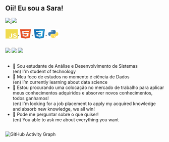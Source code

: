 ## Oii! Eu sou a Sara!

 <div>
  <a href="https://github.com/saractavares">
  <img height="180em" src="https://github-readme-stats.vercel.app/api?username=saractavares&show_icons=true&theme=dracula&include_all_commits=true&count_private=true"/>
  <img height="180em" src="https://github-readme-stats.vercel.app/api/top-langs/?username=saractavares&layout=compact&langs_count=16&theme=dracula"/>
<div>
<div style="display: inline_block"><br>
  <img align="center" alt="sara-Js" height="30" width="40" src="https://raw.githubusercontent.com/devicons/devicon/master/icons/javascript/javascript-plain.svg">
  <img align="center" alt="sara-HTML" height="30" width="40" src="https://raw.githubusercontent.com/devicons/devicon/master/icons/html5/html5-original.svg">
  <img align="center" alt="sara-CSS" height="30" width="40" src="https://raw.githubusercontent.com/devicons/devicon/master/icons/css3/css3-original.svg">
  <img align="center" alt="sara-Python" height="30" width="40" src="https://raw.githubusercontent.com/devicons/devicon/master/icons/python/python-original.svg">
</div>

 ##

<div> 
  <a href="https://instagram.com/dadososfatos/" target="_blank"><img src="https://img.shields.io/badge/-Instagram-%23E4405F?style=for-the-badge&logo=instagram&logoColor=white" target="_blank"></a>
  <a href = "mailto: sara27082011@gmail.com"><img src="https://img.shields.io/badge/-Gmail-%23333?style=for-the-badge&logo=gmail&logoColor=white" target="_blank"></a>
  <a href="https://www.linkedin.com/in/saractavares" target="_blank"><img src="https://img.shields.io/badge/-LinkedIn-%230077B5?style=for-the-badge&logo=linkedin&logoColor=white" target="_blank"></a> 
 <br>
 
 ##
 
 - 🔭 Sou estudante de Análise e Desenvolvimento de Sistemas
     <br> (en) I'm student of technology
- 🌱 Meu foco de estudos no momento é ciência de Dados
      <br>(en) I’m currently learning about data science
- 🤔 Estou procurando uma colocação no mercado de trabalho para aplicar meus conhecimentos adquiridos e absorver novos conhecimentos, todos ganhamos!
      <br>(en) I'm looking for a job placement to apply my acquired knowledge and absorb new knowledge, we all win!
 - 💬 Pode me perguntar sobre o que quiser! 
      <br>(en) You able to ask me about everything you want
 
 ##

 ![GitHub Activity Graph](https://activity-graph.herokuapp.com/graph?username=saractavares&bg_color=000000&color=4fff67&line=4fff67&point=ffffff&area=true&hide_border=true)  

</div>

<!--
**sara2708/sara2708** is a ✨ _special_ ✨ repository because its `README.md` (this file) appears on your GitHub profile.

Here are some ideas to get you started:

- 🔭 I’m currently working on ...
- 🌱 I’m currently learning ...
- 👯 I’m looking to collaborate on ...
- 🤔 I’m looking for help with ...
- 💬 Ask me about ...
- 📫 How to reach me: ...
- 😄 Pronouns: ...
- ⚡ Fun fact: ...
-->
